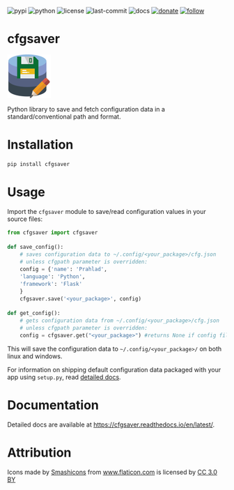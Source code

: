 ![pypi](https://img.shields.io/pypi/v/cfgsaver.svg)
![python](https://img.shields.io/pypi/pyversions/cfgsaver.svg)
![license](https://img.shields.io/github/license/prahladyeri/cfgsaver.svg)
![last-commit](https://img.shields.io/github/last-commit/prahladyeri/cfgsaver.svg)
![docs](https://readthedocs.org/projects/cfgsaver/badge/?version=latest)
[![donate](https://img.shields.io/badge/-Donate-blue.svg?logo=paypal)](https://www.paypal.com/cgi-bin/webscr?cmd=_s-xclick&hosted_button_id=JM8FUXNFUK6EU)
[![follow](https://img.shields.io/twitter/follow/prahladyeri.svg?style=social)](https://twitter.com/prahladyeri)

# cfgsaver

![project logo](https://raw.githubusercontent.com/prahladyeri/cfgsaver/master/logo.png)

Python library to save and fetch configuration data in a standard/conventional path and format.

# Installation

```bash
pip install cfgsaver
```

# Usage

Import the `cfgsaver` module to save/read configuration values in your source files:

```python
from cfgsaver import cfgsaver

def save_config():
	# saves configuration data to ~/.config/<your_package>/cfg.json
	# unless cfgpath parameter is overridden:
	config = {'name': 'Prahlad', 
	'language': 'Python', 
	'framework': 'Flask'
	}
	cfgsaver.save('<your_package>', config)

def get_config():
	# gets configuration data from ~/.config/<your_package>/cfg.json 
	# unless cfgpath parameter is overridden:
	config = cfgsaver.get("<your_package>") #returns None if config file doesn't exist
```

This will save the configuration data to `~/.config/<your_package>/` on both linux and windows.

For information on shipping default configuration data packaged with your app using `setup.py`, read [detailed docs](https://cfgsaver.readthedocs.io/en/latest/).

# Documentation

Detailed docs are available at <https://cfgsaver.readthedocs.io/en/latest/>.
	
# Attribution

<div>Icons made by <a href="https://www.flaticon.com/authors/smashicons" title="Smashicons">Smashicons</a> from <a href="https://www.flaticon.com/" 		    title="Flaticon">www.flaticon.com</a> is licensed by <a href="http://creativecommons.org/licenses/by/3.0/" 		    title="Creative Commons BY 3.0" target="_blank">CC 3.0 BY</a></div>